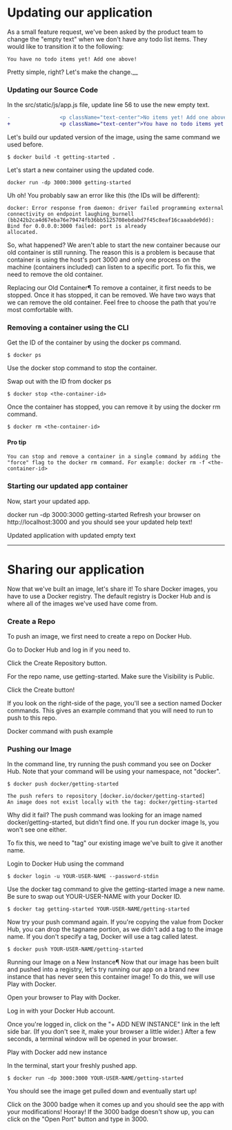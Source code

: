 # Updating our application

As a small feature request, we've been asked by the product team to change the "empty text" when we don't have any todo
list items. They would like to transition it to the following:

```
You have no todo items yet! Add one above!
```

Pretty simple, right? Let's make the change.__

### Updating our Source Code

In the src/static/js/app.js file, update line 56 to use the new empty text.

```diff
-                <p className="text-center">No items yet! Add one above!</p>
+                <p className="text-center">You have no todo items yet! Add one above!</p>
```

Let's build our updated version of the image, using the same command we used before.

```shell
$ docker build -t getting-started .
```

Let's start a new container using the updated code.

```shell
docker run -dp 3000:3000 getting-started
```

Uh oh! You probably saw an error like this (the IDs will be different):

```shell
docker: Error response from daemon: driver failed programming external connectivity on endpoint laughing_burnell
(bb242b2ca4d67eba76e79474fb36bb5125708ebdabd7f45c8eaf16caaabde9dd): Bind for 0.0.0.0:3000 failed: port is already
allocated.
```

So, what happened? We aren't able to start the new container because our old container is still running. The reason this
is a problem is because that container is using the host's port 3000 and only one process on the machine (containers
included) can listen to a specific port. To fix this, we need to remove the old container.

Replacing our Old Container¶
To remove a container, it first needs to be stopped. Once it has stopped, it can be removed. We have two ways that we
can remove the old container. Feel free to choose the path that you're most comfortable with.

### Removing a container using the CLI

Get the ID of the container by using the docker ps command.

```shell
$ docker ps
```

Use the docker stop command to stop the container.

Swap out <the-container-id> with the ID from docker ps

```shell
$ docker stop <the-container-id>
```

Once the container has stopped, you can remove it by using the docker rm command.

```shell
$ docker rm <the-container-id>
```

#### Pro tip

`
You can stop and remove a container in a single command by adding the "force" flag to the docker rm command. For
example: docker rm -f <the-container-id>
`

### Starting our updated app container

Now, start your updated app.

docker run -dp 3000:3000 getting-started
Refresh your browser on http://localhost:3000 and you should see your updated help text!

Updated application with updated empty text

---

# Sharing our application

Now that we've built an image, let's share it! To share Docker images, you have to use a Docker registry. The default
registry is Docker Hub and is where all of the images we've used have come from.

### Create a Repo

To push an image, we first need to create a repo on Docker Hub.

Go to Docker Hub and log in if you need to.

Click the Create Repository button.

For the repo name, use getting-started. Make sure the Visibility is Public.

Click the Create button!

If you look on the right-side of the page, you'll see a section named Docker commands. This gives an example command
that you will need to run to push to this repo.

Docker command with push example

### Pushing our Image

In the command line, try running the push command you see on Docker Hub. Note that your command will be using your
namespace, not "docker".

```shell
$ docker push docker/getting-started

The push refers to repository [docker.io/docker/getting-started]
An image does not exist locally with the tag: docker/getting-started
```

Why did it fail? The push command was looking for an image named docker/getting-started, but didn't find one. If you run
docker image ls, you won't see one either.

To fix this, we need to "tag" our existing image we've built to give it another name.

Login to Docker Hub using the command

```shell
$ docker login -u YOUR-USER-NAME --password-stdin
```

Use the docker tag command to give the getting-started image a new name. Be sure to swap out YOUR-USER-NAME with your
Docker ID.

```shell
$ docker tag getting-started YOUR-USER-NAME/getting-started
```

Now try your push command again. If you're copying the value from Docker Hub, you can drop the tagname portion, as we
didn't add a tag to the image name. If you don't specify a tag, Docker will use a tag called latest.

```shell
$ docker push YOUR-USER-NAME/getting-started
````

Running our Image on a New Instance¶
Now that our image has been built and pushed into a registry, let's try running our app on a brand new instance that has
never seen this container image! To do this, we will use Play with Docker.

Open your browser to Play with Docker.

Log in with your Docker Hub account.

Once you're logged in, click on the "+ ADD NEW INSTANCE" link in the left side bar. (If you don't see it, make your
browser a little wider.) After a few seconds, a terminal window will be opened in your browser.

Play with Docker add new instance

In the terminal, start your freshly pushed app.

```shell
$ docker run -dp 3000:3000 YOUR-USER-NAME/getting-started
```

You should see the image get pulled down and eventually start up!

Click on the 3000 badge when it comes up and you should see the app with your modifications! Hooray! If the 3000 badge
doesn't show up, you can click on the "Open Port" button and type in 3000.
